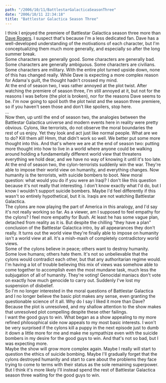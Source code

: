 ```yaml
---
path: "/2006/10/11/BattlestarGalacticaSeasonThree" 
date: "2006/10/11 22:34:18" 
title: "Battlestar Galactica Season Three" 
---
```

I think I enjoyed the premiere of Battlestar Galactica season three more than <a href="http://homepage.mac.com/dave_rogers/GHD10-06.html#note_3040">Dave Rogers</a>. I suspect that's because I'm a less dedicated fan. Dave has a well-developed understanding of the motivations of each character, but I'm conceptualizing them much more generally, and especially so after the long summer break.<br>Some characters are generally good. Some characters are generally bad. Some characters are generally ambiguous. Some characters are civilians. Some characters are military. With the entire plot turned upside down, none of this has changed really. While Dave is expecting a more complex reason for Adama's guilt, the thought hadn't crossed my mind.<br>At the end of season two, I was rather annoyed at the plot twist. After watching the premiere of season three, I'm still annoyed at it, but not for the reasons I was before (the plot is broken), nor for the reasons Dave seems to be. I'm now going to spoil both the plot twist and the season three premiere, so if you haven't seen those and don't like spoilers, stop here.<br>&#8230;<br>Now then, up until the end of season two, the analogies between the Battlestar Galactica universe and modern events here in reality were pretty obvious. Cylons, like terrorists, do not observe the moral boundaries the rest of us enjoy. Yet they look and act just like normal people. What are we to do? Kill them all! Hmm, that didn't work so well. We better put some more thought into this. And that's where we are at the end of season two: putting more thought into how to live in a world where anyone could be walking around holding a fundamentally different world view that threatens everything we hold dear, and we have no way of knowing it until it's too late.<br>At the end of season two, the cylon-terrorists suddenly win the war. They're able to impose their world view on humanity, and everything changes. Now humanity is the terrorists, with suicide bombers to boot. New moral question: what would you do if you were an Iraqi? I don't like this question because it's not really that interesting. I don't know exactly what I'd do, but I know I wouldn't support suicide bombers. Maybe I'd feel differently if this wasn't so entirely hypothetical, but it is. Iraqis are not watching Battlestar Galactica.<br>The cylons are now playing the part of America in this analogy, and I'd say it's not really working so far. As a viewer, am I supposed to feel empathy for the cylons? I feel more empathy for Bush. At least he has some vague plan, detached from reality as it is. But despite the chilling "they have a plan" conclusion of the Battlestar Galactica intro, by all appearances they don't really. It turns out the world view they're finally able to impose on humanity isn't a world view at all. It's a mish-mash of completely contradictory world views.<br>Some of the cylons believe in peace; others want to destroy humanity. Some love humans; others hate them. It's not so unbelievable that the cylons would contradict each other, but that any authoritarian regime would. I'm having a lot of trouble believing this mix of views was somehow able to come together to accomplish even the most mundane task, much less the subjugation of all of humanity. They're voting! Genocidal maniacs don't vote on exactly how much genocide to carry out. Suddenly I've lost my suspension of disbelief.<br>So I'm no longer interested in the moral questions of Battlestar Galactica and I no longer believe the basic plot makes any sense, even granting the questionable science of it all. Why do I say I liked it more than Dave? Because the plot is unresolved, and my shallow attention to the show makes that unresolved plot compelling despite these other failings.<br>I want the good guys to win. What began as a show appealing to my more refined philosophical side now appeals to my most basic interests. I won't be very surprised if the cylons kill a puppy in the next episode just to dumb it down a little more for me and make me sympathize even with the suicide bombers in my desire for the good guys to win. And that's not so bad, but I was expecting more.<br>Maybe the show will grow more complex again. Maybe I really will start to question the ethics of suicide bombing. Maybe I'll gradually forget that the cylons destroyed humanity and start to care about the problems they face trying to come to terms with their status as the sole remaining superpower. But I think it's more likely I'll instead spend the rest of Battlestar Galactica season three waiting for the good guys to win.
